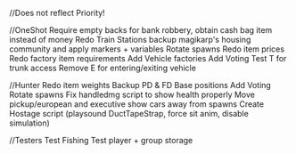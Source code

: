//Does not reflect Priority!

//OneShot
Require empty backs for bank robbery, obtain cash bag item instead of money
Redo Train Stations
backup magikarp's housing community and apply markers + variables
Rotate spawns
Redo item prices
Redo factory item requirements
Add Vehicle factories
Add Voting
Test T for trunk access
Remove E for entering/exiting vehicle


//Hunter
Redo item weights
Backup PD & FD Base positions
Add Voting
Rotate spawns
Fix handledmg script to show health properly
Move pickup/european and executive show cars away from spawns
Create Hostage script (playsound DuctTapeStrap, force sit anim, disable simulation)


//Testers
Test Fishing
Test player + group storage